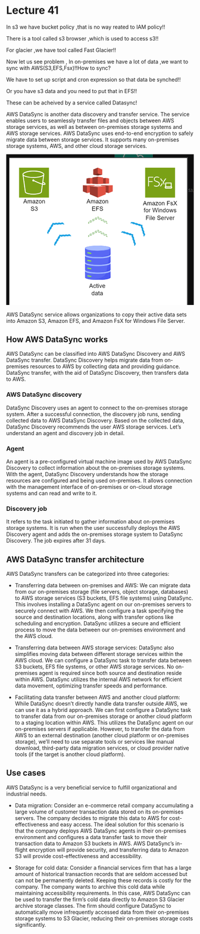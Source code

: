 # Lecture 41

In s3 we have bucket policy ,that is no way reated to IAM policy!!

There is a tool called s3 browser ,which is used to access s3!!

For glacier ,we have tool called Fast Glacier!!

Now let us see problem , In on-premises we have a lot of data ,we want to sync with AWS(S3,EFS,Fsx)!!How to sync?

We have to set up script and cron expression so that data be synched!!

Or you have s3 data and you need to put that in EFS!!

These can be acheived by a service called Datasync!

AWS DataSync is another data discovery and transfer service. The service enables users to seamlessly transfer files and objects between AWS storage services, as well as between on-premises storage systems and AWS storage services. AWS DataSync uses end-to-end encryption to safely migrate data between storage services. It supports many on-premises storage systems, AWS, and other cloud storage services.

![alt text](image.png)

AWS DataSync service allows organizations to copy their active data sets into Amazon S3, Amazon EFS, and Amazon FsX for Windows File Server.

## How AWS DataSync works
AWS DataSync can be classified into AWS DataSync Discovery and AWS DataSync transfer. DataSync Discovery helps migrate data from on-premises resources to AWS by collecting data and providing guidance. DataSync transfer, with the aid of DataSync Discovery, then transfers data to AWS.

### AWS DataSync discovery
DataSync Discovery uses an agent to connect to the on-premises storage system. After a successful connection, the discovery job runs, sending collected data to AWS DataSync Discovery. Based on the collected data, DataSync Discovery recommends the user AWS storage services. Let’s understand an agent and discovery job in detail.

### Agent
An agent is a pre-configured virtual machine image used by AWS DataSync Discovery to collect information about the on-premises storage systems. With the agent, DataSync Discovery understands how the storage resources are configured and being used on-premises. It allows connection with the management interface of on-premises or on-cloud storage systems and can read and write to it.

### Discovery job
It refers to the task initiated to gather information about on-premises storage systems. It is run when the user successfully deploys the AWS Discovery agent and adds the on-premises storage system to DataSync Discovery. The job expires after 31 days.


## AWS DataSync transfer architecture
AWS DataSync transfers can be categorized into three categories:

- Transferring data between on-premises and AWS: We can migrate data from our on-premises storage (file servers, object storage, databases) to AWS storage services (S3 buckets, EFS file systems) using DataSync. This involves installing a DataSync agent on our on-premises servers to securely connect with AWS. We then configure a task specifying the source and destination locations, along with transfer options like scheduling and encryption. DataSync utilizes a secure and efficient process to move the data between our on-premises environment and the AWS cloud.

- Transferring data between AWS storage services: DataSync also simplifies moving data between different storage services within the AWS cloud. We can configure a DataSync task to transfer data between S3 buckets, EFS file systems, or other AWS storage services. No on-premises agent is required since both source and destination reside within AWS. DataSync utilizes the internal AWS network for efficient data movement, optimizing transfer speeds and performance.


- Facilitating data transfer between AWS and another cloud platform: While DataSync doesn’t directly handle data transfer outside AWS, we can use it as a hybrid approach. We can first configure a DataSync task to transfer data from our on-premises storage or another cloud platform to a staging location within AWS. This utilizes the DataSync agent on our on-premises servers if applicable. However, to transfer the data from AWS to an external destination (another cloud platform or on-premises storage), we’ll need to use separate tools or services like manual download, third-party data migration services, or cloud provider native tools (if the target is another cloud platform).


## Use cases
AWS DataSync is a very beneficial service to fulfill organizational and industrial needs.

- Data migration: Consider an e-commerce retail company accumulating a large volume of customer transaction data stored on its on-premises servers. The company decides to migrate this data to AWS for cost-effectiveness and easy access. The ideal solution for this scenario is that the company deploys AWS DataSync agents in their on-premises environment and configures a data transfer task to move their transaction data to Amazon S3 buckets in AWS. AWS DataSync’s in-flight encryption will provide security, and transferring data to Amazon S3 will provide cost-effectiveness and accessibility.

- Storage for cold data: Consider a financial services firm that has a large amount of historical transaction records that are seldom accessed but can not be permanently deleted. Keeping these records is costly for the company. The company wants to archive this cold data while maintaining accessibility requirements. In this case, AWS DataSync can be used to transfer the firm’s cold data directly to Amazon S3 Glacier archive storage classes. The firm should configure DataSync to automatically move infrequently accessed data from their on-premises storage systems to S3 Glacier, reducing their on-premises storage costs significantly.













































































